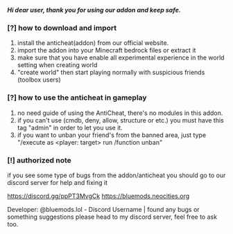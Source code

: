 ***Hi dear user, thank you for using our addon and keep safe.***

### [?] how to download and import
1. install the anticheat(addon) from our official website.
2. import the addon into your Minecraft bedrock files or extract it
3. make sure that you have enable all experimental experience in the world setting when creating world
4. "create world" then start playing normally with suspicious friends (toolbox users)

### [?] how to use the anticheat in gameplay
1. no need guide of using the AntiCheat, there's no modules in this addon.
2. if you can't use (cmdb, deny, allow, structure or etc.) you must have this tag "admin" in order to let you use it.
3. if you want to unban your friend's from the banned area, just type "/execute as <player: target> run /function unban"

### [!] authorized note
if you see some type of bugs from the addon/anticheat you should go to our discord server for help and fixing it

https://discord.gg/ppPT3MvgCk
https://bluemods.neocities.org

Developer: @bluemods.lol - Discord Username | found any bugs or something suggestions please head to my discord server, feel free to ask too.
